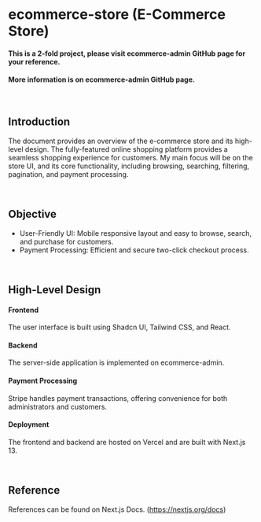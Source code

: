 # ecommerce-store (E-Commerce Store)
#### This is a 2-fold project, please visit ecommerce-admin GitHub page for your reference.
#### More information is on ecommerce-admin GitHub page.

<br>

## Introduction
The document provides an overview of the e-commerce store and its high-level design.
The fully-featured online shopping platform provides a seamless shopping experience for customers.
My main focus will be on the store UI, and its core functionality, including browsing, searching, filtering, pagination, and payment processing.

<br>

## Objective
- User-Friendly UI: Mobile responsive layout and easy to browse, search, and purchase for customers.
- Payment Processing: Efficient and secure two-click checkout process.

<br>

## High-Level Design
#### Frontend
The user interface is built using Shadcn UI, Tailwind CSS, and React.

#### Backend
The server-side application is implemented on ecommerce-admin.

#### Payment Processing
Stripe handles payment transactions, offering convenience for both administrators and customers.

#### Deployment
The frontend and backend are hosted on Vercel and are built with Next.js 13.

<br>

## Reference
References can be found on Next.js Docs. (https://nextjs.org/docs)
